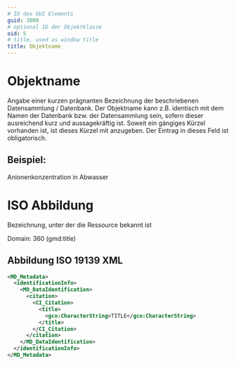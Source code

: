 ```yaml
---
# ID des GUI Elements
guid: 3000
# optional ID der Objektklasse
oid: 5
# title, used as window title
title: Objektname
---
```


# Objektname

Angabe einer kurzen prägnanten Bezeichnung der beschriebenen Datensammlung / Datenbank. Der Objektname kann z.B. identisch mit dem Namen der Datenbank bzw. der Datensammlung sein, sofern dieser ausreichend kurz und aussagekräftig ist. Soweit ein gängiges Kürzel vorhanden ist, ist dieses Kürzel mit anzugeben. Der Eintrag in dieses Feld ist obligatorisch.

## Beispiel:

Anionenkonzentration in Abwasser

# ISO Abbildung

Bezeichnung, unter der die Ressource bekannt ist

Domain: 360 (gmd:title)

## Abbildung ISO 19139 XML

```XML
<MD_Metadata>
  <identificationInfo>
    <MD_DataIdentification>
      <citation>
        <CI_Citation>
          <title>
            <gco:CharacterString>TITLE</gco:CharacterString>
          </title>
        </CI_Citation>
      </citation>
    </MD_DataIdentification>
  </identificationInfo>
</MD_Metadata>
```
